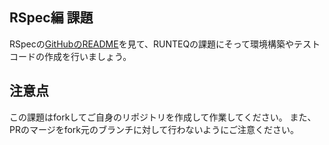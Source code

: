 ## RSpec編 課題

RSpecの[GitHubのREADME](https://github.com/rspec/rspec-rails)を見て、RUNTEQの課題にそって環境構築やテストコードの作成を行いましょう。

## 注意点

この課題はforkしてご自身のリポジトリを作成して作業してください。
また、PRのマージをfork元のブランチに対して行わないようにご注意ください。
